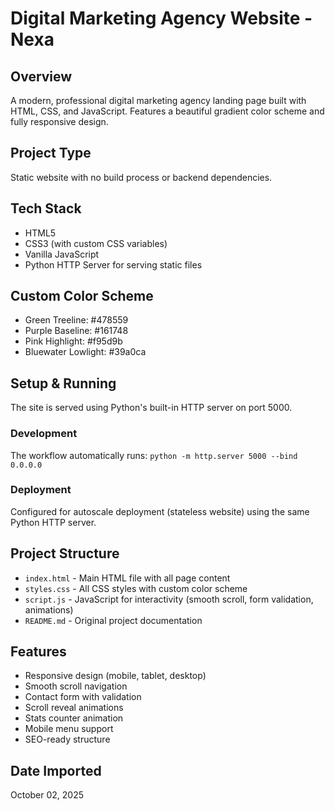 # Digital Marketing Agency Website - Nexa

## Overview
A modern, professional digital marketing agency landing page built with HTML, CSS, and JavaScript. Features a beautiful gradient color scheme and fully responsive design.

## Project Type
Static website with no build process or backend dependencies.

## Tech Stack
- HTML5
- CSS3 (with custom CSS variables)
- Vanilla JavaScript
- Python HTTP Server for serving static files

## Custom Color Scheme
- Green Treeline: #478559
- Purple Baseline: #161748
- Pink Highlight: #f95d9b
- Bluewater Lowlight: #39a0ca

## Setup & Running
The site is served using Python's built-in HTTP server on port 5000.

### Development
The workflow automatically runs: `python -m http.server 5000 --bind 0.0.0.0`

### Deployment
Configured for autoscale deployment (stateless website) using the same Python HTTP server.

## Project Structure
- `index.html` - Main HTML file with all page content
- `styles.css` - All CSS styles with custom color scheme
- `script.js` - JavaScript for interactivity (smooth scroll, form validation, animations)
- `README.md` - Original project documentation

## Features
- Responsive design (mobile, tablet, desktop)
- Smooth scroll navigation
- Contact form with validation
- Scroll reveal animations
- Stats counter animation
- Mobile menu support
- SEO-ready structure

## Date Imported
October 02, 2025
